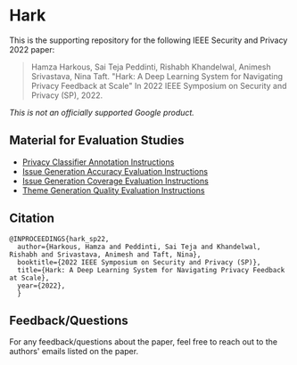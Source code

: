 # Hark

This is the supporting repository for the following IEEE Security and Privacy
2022 paper:

> Hamza Harkous, Sai Teja Peddinti, Rishabh Khandelwal, Animesh Srivastava, Nina
> Taft. "Hark: A Deep Learning System for Navigating Privacy Feedback at Scale"
> In 2022 IEEE Symposium on Security and Privacy (SP), 2022.

*This is not an officially supported Google product.*

##  Material for Evaluation Studies

- [Privacy Classifier Annotation
  Instructions](sp22_paper/annotations_material/privacy_classifier_instructions.md)
- [Issue Generation Accuracy Evaluation
  Instructions](sp22_paper/annotations_material/issue_generation_accuracy_instructions.md)
- [Issue Generation Coverage Evaluation
  Instructions](sp22_paper/annotations_material/issue_generation_coverage_instructions.md)
- [Theme Generation Quality Evaluation
  Instructions](sp22_paper/annotations_material/theme_generation_quality_instructions.md)

## Citation

```
@INPROCEEDINGS{hark_sp22,
  author={Harkous, Hamza and Peddinti, Sai Teja and Khandelwal, Rishabh and Srivastava, Animesh and Taft, Nina},
  booktitle={2022 IEEE Symposium on Security and Privacy (SP)}, 
  title={Hark: A Deep Learning System for Navigating Privacy Feedback at Scale}, 
  year={2022},
  }
```

## Feedback/Questions

For any feedback/questions about the paper, feel free to reach out to the
authors' emails listed on the paper.